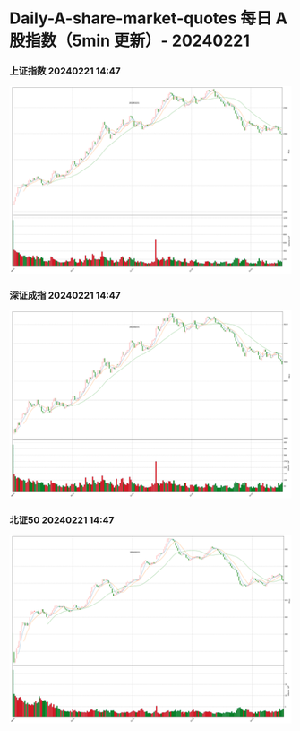 
# Daily-A-share-market-quotes 每日 A 股指数（5min 更新）- 20240221

### 上证指数 20240221 14:47
![](./fig/2024/2/20240221-sh000001.png)

### 深证成指 20240221 14:47
![](./fig/2024/2/20240221-sz399001.png)

### 北证50 20240221 14:47
![](./fig/2024/2/20240221-bj899050.png)
